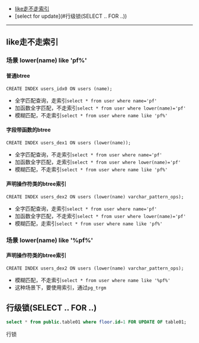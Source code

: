- [like走不走索引](#like%E8%B5%B0%E4%B8%8D%E8%B5%B0%E7%B4%A2%E5%BC%95)
- [select for update](#行级锁(SELECT .. FOR ..))

-------------

## like走不走索引

### 场景 lower(name) like 'pf%'
#### 普通btree
`CREATE INDEX users_idx0 ON users (name);`
- 全字匹配查询，走索引`select * from user where name='pf'`
- 加函数全字匹配，不走索引`select * from user where lower(name)='pf'`
- 模糊匹配，不走索引`select * from user where name like 'pf%'`

#### 字段带函数的btree
`CREATE INDEX users_dex1 ON users (lower(name));`

- 全字匹配查询，不走索引`select * from user where name='pf'`
- 加函数全字匹配，走索引`select * from user where lower(name)='pf'`
- 模糊匹配，不走索引`select * from user where name like 'pf%'`

#### 声明操作符类的btree索引
`CREATE INDEX users_dex2 ON users (lower(name) varchar_pattern_ops);`

- 全字匹配查询，走索引`select * from user where name='pf'`
- 加函数全字匹配，不走索引`select * from user where lower(name)='pf'`
- 模糊匹配，走索引`select * from user where name like 'pf%'`

### 场景 lower(name) like '%pf%'

#### 声明操作符类的btree索引
`CREATE INDEX users_dex2 ON users (lower(name) varchar_pattern_ops);`

- 模糊匹配，不走索引`select * from user where name like '%pf%'`
- 这种场景下，要使用索引，通过`pg_trgm`

## 行级锁(SELECT .. FOR ..)
```sql
select * from public.table01 where floor.id=1 FOR UPDATE OF table01;
```
行锁
